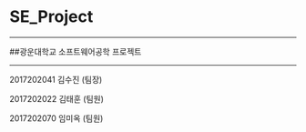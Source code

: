 # SE_Project
--------------------------------------------------

##광운대학교 소프트웨어공학 프로젝트


--------------------------------------------------
2017202041 김수진 (팀장)

2017202022 김태훈 (팀원)

2017202070 임미옥 (팀원)
